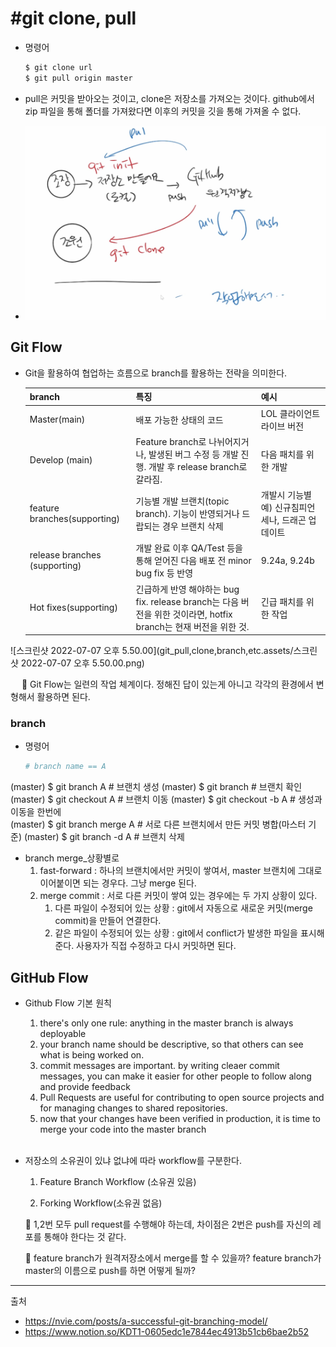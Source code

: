 # #git clone, pull
- 명령어
    ```bash
    $ git clone url 
    $ git pull origin master

- pull은 커밋을 받아오는 것이고, clone은 저장소를 가져오는 것이다. 
    github에서 zip 파일을 통해 폴더를 가져왔다면 이후의 커밋을 깃을 통해 가져올 수 없다. 
    
- ![image-20220707195912445](git_pull,clone,branch,etc.assets/image-20220707195912445.png)

## Git Flow

- Git을 활용하여 협업하는 흐름으로 branch를 활용하는 전략을 의미한다.

  | branch                        | 특징                                                         | 예시                                               |
  | ----------------------------- | ------------------------------------------------------------ | -------------------------------------------------- |
  | Master(main)                  | 배포 가능한 상태의 코드                                      | LOL 클라이언트 라이브 버전                         |
  | Develop (main)                | Feature branch로 나뉘어지거나, 발생된 버그 수정 등 개발 진행. 개발 후 release branch로 갈라짐. | 다음 패치를 위한 개발                              |
  | feature branches(supporting)  | 기능별 개발 브랜치(topic branch). 기능이 반영되거나 드랍되는 경우 브랜치 삭제 | 개발시 기능별 예) 신규침피언 세나, 드래곤 업데이트 |
  | release branches (supporting) | 개발 완료 이후 QA/Test 등을 통해 얻어진 다음 배포 전 minor bug fix 등 반영 | 9.24a, 9.24b                                       |
  | Hot fixes(supporting)         | 긴급하게 반영 해야하는 bug fix. release branch는 다음 버전을 위한 것이라면, hotfix branch는 현재 버전을 위한 것. | 긴급 패치를 위한 작업                              |

![스크린샷 2022-07-07 오후 5.50.00](git_pull,clone,branch,etc.assets/스크린샷 2022-07-07 오후 5.50.00.png)


&emsp; 🐝 Git Flow는 일련의 작업 체계이다. 정해진 답이 있는게 아니고 각각의 환경에서 변형해서 활용하면 된다.<br> 

### branch
- 명령어

  ```bash
  # branch name == A
(master) $ git branch A    # 브랜치 생성
(master) $ git branch    # 브랜치 확인
(master) $ git checkout A    # 브랜치 이동
(master) $ git checkout -b A    # 생성과 이동을 한번에
<br>
(master) $ git branch merge A    # 서로 다른 브랜치에서 만든 커밋 병합(마스터 기준)
(master) $ git branch -d A    # 브랜치 삭제

- branch merge_상황별로
	1. fast-forward :   하나의 브랜치에서만 커밋이 쌓여서, master 브랜치에 그대로 이어붙이면 되는 경우다. 그냥 merge 된다.
	2. merge commit : 서로 다른 커밋이 쌓여 있는 경우에는 두 가지 상황이 있다.
		1. 다른 파일이 수정되어 있는 상황 :   git에서 자동으로 새로운 커밋(merge commit)을 만들어 연결한다. 
		2. 같은 파일이 수정되어 있는 상황 :   git에서 conflict가 발생한 파일을 표시해준다. 사용자가 직접 수정하고 다시 커밋하면 된다. <br>

## GitHub Flow
- Github Flow 기본 원칙
  1. there's only one rule:   anything in the master branch is always deployable
  2. your branch name should be descriptive, so that others can see what is being worked on.
  3. commit messages are important. by writing cleaer commit messages, you can make it easier for other people to follow along and provide feedback
  4. Pull Requests are useful for contributing to open source projects and for managing changes to shared repositories.
  5. now that your changes have been verified in production, it is time to merge your code into the master branch
  <br>
  
- 저장소의 소유권이 있냐 없냐에 따라 workflow를 구분한다.
	1. Feature Branch Workflow (소유권 있음) 
	
  2. Forking Workflow(소유권 없음) 
     
  
    🐝 1,2번 모두 pull request를 수행해야 하는데, 차이점은 2번은 push를 자신의 레포를 통해야 한다는 것 같다.
  
    👀  feature branch가 원격저장소에서 merge를 할 수 있을까?
           feature branch가 master의 이름으로 push를 하면 어떻게 될까?
	<br>
---

출처

- https://nvie.com/posts/a-successful-git-branching-model/
- https://www.notion.so/KDT1-0605edc1e7844ec4913b51cb6bae2b52
